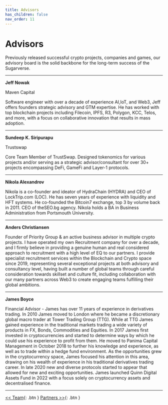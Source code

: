 ```yaml
---
title: Advisors
has_children: false
nav_order: 11
---
```


# Advisors

Previously released successful crypto projects, companies and games, our advisory board is the solid backbone for the long-term success of the Sugarverse.

---

**Jeff Nowak**

Maven Capital

Software engineer with over a decade of experience AI,IoT, and Web3, Jeff offers  founders strategic advisory and GTM expertise. He has worked with top blockchain projects including Filecoin, IPFS, R3, Polygon, KCC, Telos, and more, with a focus on collaborative innovation that results in mass adoption.

---

**Sundeep K. Siripurapu**

Trustswap

Core Team Member of TrustSwap. Designed tokenomics for various projects and/or serving as a strategic advisor/consultant for over 30+ projects encompassing DeFi, GameFi and Layer-1 protocols.

---

**Nikola Alexandrov**

Nikola is a co-founder and ideator of HydraChain (HYDRA) and CEO of LockTrip.com (LOC). He has seven years of experience with liquidity and HFT systems. He co-founded the Bitcoin7 exchange, top 3 by volume back in 2011. CEO of theSEO.bg agency. Nikola holds a BA in Business Administration from Portsmouth University.

---

**Anders Christiansen**

Founder of Priority Group & an active business advisor in multiple crypto projects. I have operated my own Recruitment company for over a decade, and I firmly believe in providing a genuine human and real considered approach to recruitment with a high level of EQ to our partners. I provide specialist recruitment services within the Blockchain and Crypto space since 2019, representing several exceptional projects at both advisory and consultancy level, having built a number of global teams through careful consideration towards skillset and culture fit, including collaboration with our many partners across Web3 to create engaging teams fulfilling their global ambitions.

---

**James Boyce**

Financial Advisor - James has over 11 years of experience in derivatives trading. In 2010 James moved to London where he became a discretionary global macro trader at Tower Trading Group (TTG). While at TTG James gained experience in the traditional markets trading a wide variety of products in FX, Bonds, Commodities and Equities. In 2017 James first invested in cryptocurrencies and started to determine ways by which he could use his experience to profit from them. He moved to Panima Capital Management in October 2018 to further his knowledge and experience, as well as to trade within a hedge fund environment. As the opportunities grew in the cryptocurrency space, James focused his attention in this area, drawing on his wealth of experience in his traditional derivatives trading career. In late 2020 new and diverse protocols started to appear that allowed for new and exciting opportunities. James launched Quinn Digital Assets Fund in 2022 with a focus solely on cryptocurrency assets and decentralised finance.

---

[<< Team](https://sugarverse.github.io/10_team.html){: .btn }
[Partners >>](https://sugarverse.github.io/12_partners.html){: .btn }
